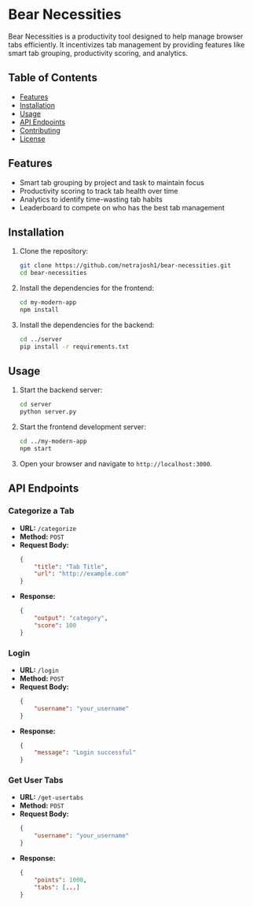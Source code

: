 # Bear Necessities

Bear Necessities is a productivity tool designed to help manage browser tabs efficiently. It incentivizes tab management by providing features like smart tab grouping, productivity scoring, and analytics.

## Table of Contents

- [Features](#features)
- [Installation](#installation)
- [Usage](#usage)
- [API Endpoints](#api-endpoints)
- [Contributing](#contributing)
- [License](#license)

## Features

- Smart tab grouping by project and task to maintain focus
- Productivity scoring to track tab health over time
- Analytics to identify time-wasting tab habits
- Leaderboard to compete on who has the best tab management

## Installation

1. Clone the repository:
    ```sh
    git clone https://github.com/netrajosh1/bear-necessities.git
    cd bear-necessities
2. Install the dependencies for the frontend:
    ```sh
    cd my-modern-app
    npm install
    ```

3. Install the dependencies for the backend:
    ```sh
    cd ../server
    pip install -r requirements.txt
    ```

## Usage

1. Start the backend server:
    ```sh
    cd server
    python server.py
    ```

2. Start the frontend development server:
    ```sh
    cd ../my-modern-app
    npm start
    ```

3. Open your browser and navigate to `http://localhost:3000`.

## API Endpoints

### Categorize a Tab

- **URL:** `/categorize`
- **Method:** `POST`
- **Request Body:**
    ```json
    {
        "title": "Tab Title",
        "url": "http://example.com"
    }
    ```
- **Response:**
    ```json
    {
        "output": "category",
        "score": 100
    }
    ```

### Login

- **URL:** `/login`
- **Method:** `POST`
- **Request Body:**
    ```json
    {
        "username": "your_username"
    }
    ```
- **Response:**
    ```json
    {
        "message": "Login successful"
    }
    ```

### Get User Tabs

- **URL:** `/get-usertabs`
- **Method:** `POST`
- **Request Body:**
    ```json
    {
        "username": "your_username"
    }
    ```
- **Response:**
    ```json
    {
        "points": 1000,
        "tabs": [...]
    }
    ```
